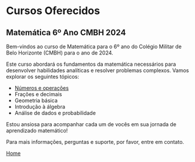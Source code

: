# Cursos Oferecidos

## Matemática 6º Ano CMBH 2024

Bem-vindos ao curso de Matemática para o 6º ano do Colégio Militar de Belo Horizonte (CMBH) para o ano de 2024.

Este curso abordará os fundamentos da matemática necessários para desenvolver habilidades analíticas e resolver problemas complexos. Vamos explorar os seguintes tópicos:

- [Números e operações](numeop.md)
- Frações e decimais
- Geometria básica
- Introdução à álgebra
- Análise de dados e probabilidade

Estou ansiosa para acompanhar cada um de vocês em sua jornada de aprendizado matemático!

Para mais informações, perguntas e suporte, por favor, entre em contato.

[Home](./)

